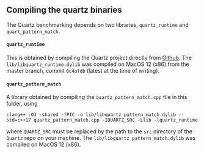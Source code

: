 ## Compiling the quartz binaries

The Quartz benchmarking depends on two libraries, `quartz_runtime` and `quart_pattern_match`.

#### `quartz_runtime`
This is obtained by compiling the Quartz project directly from [Github](https://github.com/quantum-compiler/quartz.git).
The `lib/libquartz_runtime.dylib` was compiled on MacOS 12 (x86) from the master branch, commit `0c4afdb` (latest at the time of writing).

#### `quartz_pattern_match`
A library obtained by compiling the `quartz_pattern_match.cpp` file in this folder, using
```
clang++ -O3 -shared -fPIC -o lib/libquartz_pattern_match.dylib --std=c++17 quartz_pattern_match.cpp -IQUARTZ_SRC -Llib -lquartz_runtime
```
where `QUARTZ_SRC` must be replaced by the path to the `src` directory
of the `Quartz` repo on your machine.
The `lib/libquartz_pattern_match.dylib` was compiled on MacOS 12 (x86).